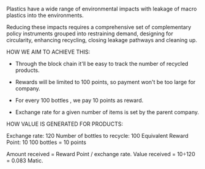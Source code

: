 Plastics have a wide range of environmental impacts with leakage of macro plastics into the environments.

Reducing these impacts requires a comprehensive set of complementary policy instruments grouped into restraining demand, designing for circularity, enhancing recycling, closing leakage pathways and cleaning up.

HOW WE AIM TO ACHIEVE THIS:

- Through the block chain it'll be easy to track the number of recycled products.

- Rewards will be limited to 100 points, so payment won't be too large for company.

- For every 100 bottles , we pay 10 points as reward.

- Exchange rate for a given number of items is set by the parent company.

HOW VALUE IS GENERATED FOR PRODUCTS:

Exchange rate: 120
Number of bottles to recycle: 100
Equivalent Reward Point: 10
100 bottles = 10 points

Amount received = Reward Point / exchange rate.
Value received = 10÷120 = 0.083 Matic.
